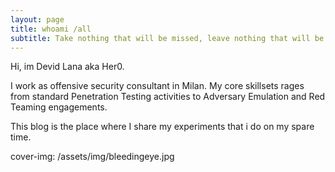 ```yaml
---
layout: page
title: whoami /all
subtitle: Take nothing that will be missed, leave nothing that will be noticed.
---
```


Hi, im Devid Lana aka Her0.



I work as offensive security consultant in Milan.
My core skillsets rages from standard Penetration Testing activities to Adversary Emulation and Red Teaming engagements.

This blog is the place where I share my experiments that i do on my spare time.


cover-img: /assets/img/bleedingeye.jpg
